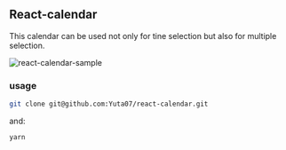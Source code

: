 ## React-calendar
This calendar can be used not only for tine selection but also for multiple selection.

![react-calendar-sample](https://github.com/Yuta07/react-calendar/blob/master/public/react-calendar-sample.jpg "react-calendar-sample")

### usage
```bash
git clone git@github.com:Yuta07/react-calendar.git
```
and:
```bash
yarn
```